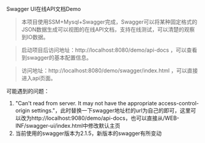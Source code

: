 Swagger UI在线API文档Demo

>本项目使用SSM+Mysql+Swagger完成，Swagger可以将某种固定格式的JSON数据生成可以视图的在线API文档，支持在线测试，可以清楚的观察到IO数据。

>启动项目后访问地址：http://localhost:8080/demo/api-docs ，可以查看到swagger的基本配置信息。

>访问地址：http://localhost:8080/demo/swagger/index.html ，可以直接进入api页面。


可能遇到的问题：
1. "Can't read from server. It may not have the appropriate access-control-origin settings."，此时替换一下swagger地址栏的url为自己的即可，这里可以改为http://localhost:9080/demo/api-docs，也可以直接从/WEB-INF/swagger-ui/index.html中修改默认主页
2. 当前使用的swagger版本为2.1.5，新版本的swagger有所变动

